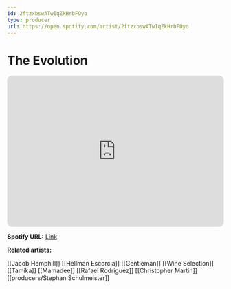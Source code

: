 ```yaml
---
id: 2ftzxbswATwIqZkHrbFOyo
type: producer
url: https://open.spotify.com/artist/2ftzxbswATwIqZkHrbFOyo
---
```

# The Evolution

<iframe style="border-radius:12px" src="https://open.spotify.com/embed/artist/2ftzxbswATwIqZkHrbFOyo" width="100%" height="352" frameBorder="0" allowfullscreen="" allow="autoplay; clipboard-write; encrypted-media; fullscreen; picture-in-picture" loading="lazy"></iframe>

**Spotify URL:** [Link](https://open.spotify.com/artist/2ftzxbswATwIqZkHrbFOyo)

**Related artists:**

[[Jacob Hemphill]]
[[Hellman Escorcia]]
[[Gentleman]]
[[Wine Selection]]
[[Tamika]]
[[Mamadee]]
[[Rafael Rodriguez]]
[[Christopher Martin]]
[[producers/Stephan Schulmeister]]
